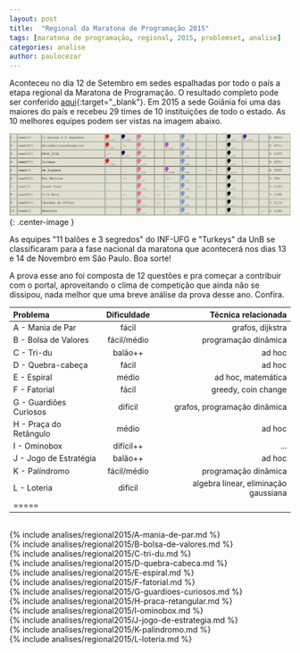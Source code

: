 ```yaml
---
layout: post
title:  "Regional da Maratona de Programação 2015"
tags: [maratona de programação, regional, 2015, problemset, analise]
categories: analise
author: paulocezar
---
```


Aconteceu no dia 12 de Setembro em sedes espalhadas por todo o país a etapa
regional da Maratona de Programação. O resultado completo pode ser conferido
[aqui][resultados-regional-2015]{:target="_blank"}. Em 2015 a sede Goiânia
foi uma das maiores do país e recebeu 29 times de 10 instituições de todo o
estado. As 10 melhores equipes podem ser vistas na imagem abaixo.

![Top 10 - Regional Maratona de Programação 2015 - Sede Goiânia](/_assets/images/top10-goiania.png){: .center-image }

As equipes "11 balões e 3 segredos" do INF-UFG e "Turkeys" da UnB se
classificaram para a fase nacional da maratona que acontecerá nos dias
13 e 14 de Novembro em São Paulo. Boa sorte!

A prova esse ano foi composta de 12 questões e pra começar a contribuir com o
portal, aproveitando o clima de competição que ainda não se dissipou, nada
melhor que uma breve análise da prova desse ano. Confira.

| Problema              | Dificuldade   | Técnica relacionada                  |
|:----------------------|:-------------:|-------------------------------------:|
|A - Mania de Par       | fácil         | grafos, dijkstra                     |
|B - Bolsa de Valores   | fácil/médio   | programação dinâmica                 |
|C - Tri-du             | balão++       | ad hoc                               |
|D - Quebra-cabeça      | fácil         | ad hoc                               |
|E - Espiral            | médio         | ad hoc, matemática                   |
|F - Fatorial           | fácil         | greedy, coin change                  |
|G - Guardiões Curiosos | difícil       | grafos, programação dinâmica         |
|H - Praça do Retângulo | médio         | ad hoc                               |
|I - Ominobox           | difícil++     | ...                                  |
|J - Jogo de Estratégia | balão++       | ad hoc                               |
|K - Palíndromo         | fácil/médio   | programação dinâmica                 |
|L - Loteria            | difícil       | algebra linear, eliminação gaussiana |
|=====

<br>
{% include analises/regional2015/A-mania-de-par.md %} <br>
{% include analises/regional2015/B-bolsa-de-valores.md %} <br>
{% include analises/regional2015/C-tri-du.md %} <br>
{% include analises/regional2015/D-quebra-cabeca.md %} <br>
{% include analises/regional2015/E-espiral.md %} <br>
{% include analises/regional2015/F-fatorial.md %} <br>
{% include analises/regional2015/G-guardioes-curiosos.md %} <br>
{% include analises/regional2015/H-praca-retangular.md %} <br>
{% include analises/regional2015/I-ominobox.md %} <br>
{% include analises/regional2015/J-jogo-de-estrategia.md %} <br>
{% include analises/regional2015/K-palindromo.md %} <br>
{% include analises/regional2015/L-loteria.md %}

[resultados-regional-2015]: http://maratona.ime.usp.br/vagas15.html

